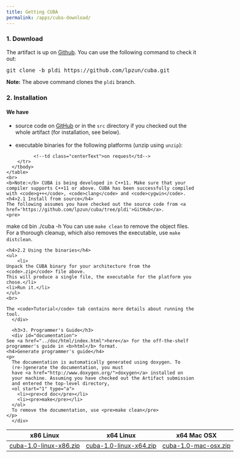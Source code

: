 ```yaml
---
title: Getting CUBA
permalink: /apps/cuba-download/
---
```

<html>
  <body>
      <div id="tool">
      <h3>1. Download</h3>
      The artifact is up on <a href="https://github.com/lpzun/cuba/tree/pldi">Github</a>. You can use the following command to check it out:
      <pre>
git clone -b pldi https://github.com/lpzun/cuba.git</pre>
      <b>Note:</b> The above command clones the <code>pldi</code> branch.
	<h3>2. Installation<br></h3>
	<h4>We have</h4>
	<ul>
	  <li>source code on <a href='https://github.com/lpzun/cuba/tree/pldi'>GitHub</a> or in the <code>src</code> directory if you checked out the whole artifact (for installation, see below).</li><br>
	  <li>executable binaries for the following platforms (unzip using <code>unzip</code>):<br/></li>
	</ul>
	<table style="width:640px" align="center">
	  <thead align="center">
	    <tr>
              <th>x86 Linux</th>
              <th>x64 Linux</th>
              <th>x64 Mac OSX</th>
              <!--th>x86 Windows</th-->
	    </tr>
	  </thead>
	  <tbody align="center">
	    <tr>
              <td class="centerText">
		<a href="../bin/cuba-1.0-linux-x86.zip" download="cuba-1.0-linux-x86.zip">cuba-1.0-linux-x86.zip</a>
              </td>
              <td class="centerText">
		<a href="../bin/cuba-1.0-linux-x64.zip" download="cuba-1.0-linux-x64.zip">cuba-1.0-linux-x64.zip</a>
              </td>
              <td class="centerText">
		<a href="../bin/cuba-1.0-mac-osx.zip" download="cuba-1.0-mac-osx.zip">cuba-1.0-mac-osx.zip</a>
              </td>

              <!--td class="centerText">on request</td-->
	    </tr>
	  </tbody>
	</table>
	<br>
	<b>Note:</b> CUBA is being developed in C++11. Make sure that your compiler supports C++11 or above. CUBA has been successfully compiled with <code>g++</code>, <code>clang</code> and <code>cygwin</code>. 
	<h4>2.1 Install from source</h4>
	The following assumes you have checked out the source code from <a href='https://github.com/lpzun/cuba/tree/pldi'>GitHub</a>.
	<pre>
make
cd bin
./cuba -h
</pre>
	You can use <code>make clean</code> to remove the object files. For a
	thorough cleanup, which also removes the executable, use <code>make
	distclean</code>.

	<h4>2.2 Using the binaries</h4>
	<ul>
		<li>
	Unpack the CUBA binary for your architecture from the <code>.zip</code> file above.
	This will produce a single file, the executable for the platform you chose.</li>
	<li>Run it.</li>
	</ul>
	<br>

	The <code>Tutorial</code> tab contains more details about running the tool.
      </div>

      <h3>3. Programmer's Guide</h3>
      <div id="documentation">
	See <a href="../doc/html/index.html">here</a> for the off-the-shelf programmer's guide in <b>html</b> format.
	<h4>Generate programmer's guide</h4>
	<p>
	  The documentation is automatically generated using doxygen. To
	  (re-)generate the documentation, you must
	  have <a href="http://www.doxygen.org/">doxygen</a> installed on
	  your machine. Assuming you have checked out the Artifact submission
	  and entered the top-level directory,
	  <ol start="1" type="a">
	    <li><pre>cd doc</pre></li>
	    <li><pre>make</pre></li>
	  </ol>
	  To remove the documentation, use <pre>make clean</pre>
	</p>
      </div>
  </body>
</html>
